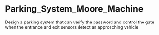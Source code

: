 # Parking_System_Moore_Machine
Design a parking system that can verify the password and control the gate when the entrance and exit sensors detect an approaching vehicle
